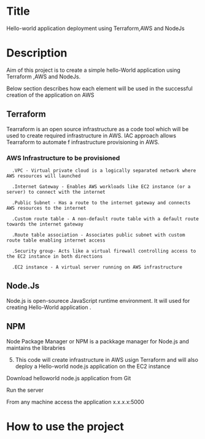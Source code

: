 # Title
Hello-world application deployment using Terraform,AWS and NodeJs

# Description
Aim of this project is to create a simple hello-World application using Terraform ,AWS and NodeJs. 

Below section describes how each element will be used in the successful creation of the application on AWS 

## Terraform 
Tearraform is an open source infrastructure as a code tool which will be used to create required infrastructure in AWS. IAC approach allows Tearraform to automate f infrastructure provisioning in AWS.

### AWS Infrastructure to be provisioned 

      .VPC - Virtual private cloud is a logically separated network where AWS resources will launched

      .Internet Gateway - Enables AWS workloads like EC2 instance (or a server) to connect with the internet  

      .Public Subnet - Has a route to the internet gateway and connects AWS resources to the internet 

      .Custom route table - A non-default route table with a default route towards the internet gateway

      .Route table association - Associates public subnet with custom route table enabling internet access

      .Security group- Acts like a virtual firewall controlling access to the EC2 instance in both directions
                           
      .EC2 instance - A virtual server running on AWS infrastructure

## Node.Js
 Node.js is open-sourece JavaScript runtime environment. It will used for creating Hello-World application
      . 
## NPM
Node Package Manager or NPM is a packkage manager for Node.js and maintains the librabries 
 

5. This code will create infrastructure in AWS usign Terraform and will also deploy a Hello-world node.js application on the EC2 instance 


	
	
	
	
	
	




Download helloworld node.js application from Git

Run the server

From any machine access the application x.x.x.x:5000

# How to use the project

# 


